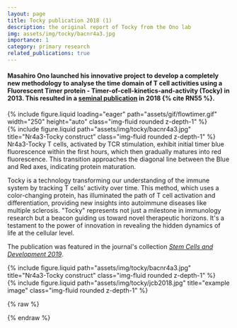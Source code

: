 ```yaml
---
layout: page
title: Tocky publication 2018 (1)
description: the original report of Tocky from the Ono lab
img: assets/img/tocky/bacnr4a3.jpg
importance: 1
category: primary research
related_publications: true
---
```

#### Masahiro Ono launched his innovative project to develop a completely new methodology to analyse the time domain of T cell activities using a Fluorescent Timer protein - **T**imer-**o**f-**c**ell-**k**inetics-and-activit**y** (**Tocky**) in 2013. This resulted in a [seminal publication](https://rupress.org/jcb/article/217/8/2931/39442/A-timer-for-analyzing-temporally-dynamic-changes) in 2018 {% cite RN55 %}.


<div class="row">
    <div class="col-sm mt-3 mt-md-0">
        {% include figure.liquid loading="eager" path="assets/gif/flowtimer.gif"  width="250" height="auto" class="img-fluid rounded z-depth-1" %}
    </div>
    <div class="col-sm-6 mt-3 mt-md-0">
        {% include figure.liquid path="assets/img/tocky/bacnr4a3.jpg" title="Nr4a3-Tocky construct" class="img-fluid rounded z-depth-1" %}
    </div>
<div class="caption">
Nr4a3-Tocky T cells, activated by TCR stimulation, exhibit initial timer blue fluorescence within the first hours, which then gradually matures into red fluorescence. This transition approaches the diagonal line between the Blue and Red axes, indicating protein maturation.
</div>
</div>


Tocky is a technology transforming our understanding of the immune system by tracking T cells' activity over time. This method, which uses a color-changing protein, has illuminated the path of T cell activation and differentiation, providing new insights into autoimmune diseases like multiple sclerosis. "Tocky" represents not just a milestone in immunology research but a beacon guiding us toward novel therapeutic horizons. It's a testament to the power of innovation in revealing the hidden dynamics of life at the cellular level.

The publication was featured in the journal's collection [*Stem Cells and Development 2019*](https://rupress.org/jcb/collection/41/Stem-Cells-and-Development-2019).

<div class="row justify-content-sm-center">
    <div class="col-sm-6 mt-3 mt-md-0">
        {% include figure.liquid path="assets/img/tocky/bacnr4a3.jpg" title="Nr4a3-Tocky construct" class="img-fluid rounded z-depth-1" %}
    </div>
    <div class="col-sm-6 mt-3 mt-md-0">
        {% include figure.liquid path="assets/img/tocky/jcb2018.jpg" title="example image" class="img-fluid rounded z-depth-1" %}
    </div>
</div>



{% raw %}


{% endraw %}
